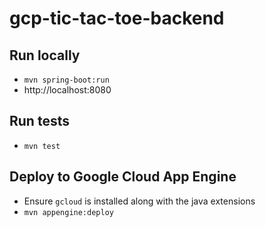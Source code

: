 gcp-tic-tac-toe-backend
========================

## Run locally
- `mvn spring-boot:run`
- http://localhost:8080

## Run tests
- `mvn test`

## Deploy to Google Cloud App Engine
- Ensure `gcloud` is installed along with the java extensions
- `mvn appengine:deploy`
